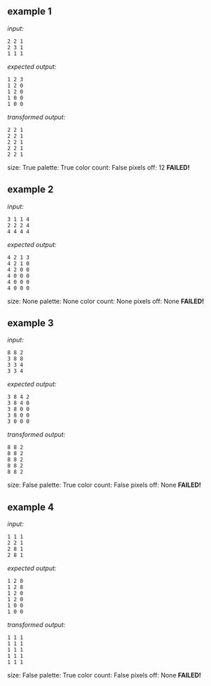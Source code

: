 
## example 1
*input:*
```
2 2 1
2 3 1
1 1 1
```
*expected output:*
```
1 2 3
1 2 0
1 2 0
1 0 0
1 0 0
```
*transformed output:*
```
2 2 1
2 2 1
2 2 1
2 2 1
2 2 1
```
size: True
palette: True
color count: False
pixels off: 12
**FAILED!**

## example 2
*input:*
```
3 1 1 4
2 2 2 4
4 4 4 4
```
*expected output:*
```
4 2 1 3
4 2 1 0
4 2 0 0
4 0 0 0
4 0 0 0
4 0 0 0
```
size: None
palette: None
color count: None
pixels off: None
**FAILED!**

## example 3
*input:*
```
8 8 2
3 8 8
3 3 4
3 3 4
```
*expected output:*
```
3 8 4 2
3 8 4 0
3 8 0 0
3 8 0 0
3 0 0 0
```
*transformed output:*
```
8 8 2
8 8 2
8 8 2
8 8 2
8 8 2
```
size: False
palette: True
color count: False
pixels off: None
**FAILED!**

## example 4
*input:*
```
1 1 1
2 2 1
2 8 1
2 8 1
```
*expected output:*
```
1 2 8
1 2 8
1 2 0
1 2 0
1 0 0
1 0 0
```
*transformed output:*
```
1 1 1
1 1 1
1 1 1
1 1 1
1 1 1
```
size: False
palette: True
color count: False
pixels off: None
**FAILED!**
